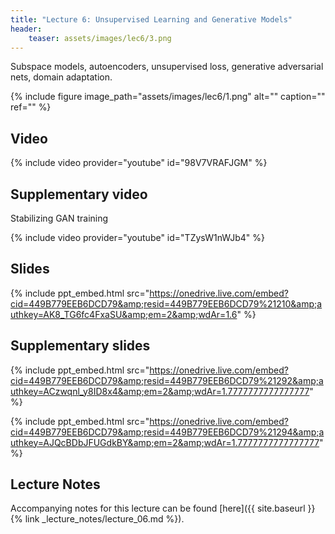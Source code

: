 ```yaml
---
title: "Lecture 6: Unsupervised Learning and Generative Models"
header:
    teaser: assets/images/lec6/3.png
---
```


Subspace models, autoencoders, unsupervised loss,
generative adversarial nets, domain adaptation.

{% include figure image_path="assets/images/lec6/1.png" alt="" caption="" ref="" %}

## Video

{% include video provider="youtube" id="98V7VRAFJGM" %}

## Supplementary video

Stabilizing GAN training

{% include video provider="youtube" id="TZysW1nWJb4" %}

## Slides

{% include ppt_embed.html src="https://onedrive.live.com/embed?cid=449B779EEB6DCD79&amp;resid=449B779EEB6DCD79%21210&amp;authkey=AK8_TG6fc4FxaSU&amp;em=2&amp;wdAr=1.6" %}

## Supplementary slides

{% include ppt_embed.html src="https://onedrive.live.com/embed?cid=449B779EEB6DCD79&amp;resid=449B779EEB6DCD79%21292&amp;authkey=ACzwqnl_y8ID8x4&amp;em=2&amp;wdAr=1.7777777777777777" %}

{% include ppt_embed.html src="https://onedrive.live.com/embed?cid=449B779EEB6DCD79&amp;resid=449B779EEB6DCD79%21294&amp;authkey=AJQcBDbJFUGdkBY&amp;em=2&amp;wdAr=1.7777777777777777" %}


## Lecture Notes

Accompanying notes for this lecture can be found [here]({{ site.baseurl }}{% link _lecture_notes/lecture_06.md %}).
